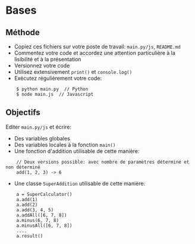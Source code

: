 # Bases

## Méthode

- Copiez ces fichiers sur votre poste de travail: `main.py/js`, `README.md`
- Commentez votre code et accordez une attention particulière à la lisibilité et à la présentation
- Versionnez votre code
- Utilisez extensivement `print()` et `console.log()`
- Exécutez régulièrement votre code:

```
    $ python main.py  // Python
    $ node main.js  // Javascript
```

## Objectifs

Editer `main.py/js` et écrire:

- Des variables globales
- Des variables locales à la fonction `main()`
- Une fonction d'addition utilisable de cette manière:

```
    // Deux versions possible: avec nombre de paramètres déterminé et non déterminé
    add(1, 2, 3) -> 6
```

- Une classe `SuperAddition` utilisable de cette manière:

```
    a = SuperCalculator()
    a.add(1)
    a.add(2)
    a.add(3, 4, 5)
    a.addAll([6, 7, 8])
    a.minus(6, 7, 8)
    a.minusAll([6, 7, 8])
    ....
    a.result()
```
